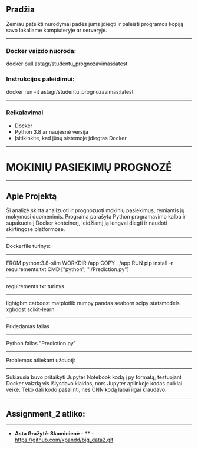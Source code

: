 ## Pradžia

Žemiau pateikti nurodymai padės jums įdiegti ir paleisti programos kopiją savo lokaliame kompiuteryje ar serveryje.
******************************************************************************************************************
### Docker vaizdo nuoroda:
docker pull astagr/studentu_prognozavimas:latest

### Instrukcijos paleidimui:
docker run -it astagr/studentu_prognozavimas:latest
******************************************************************************************************************
### Reikalavimai
- Docker
- Python 3.8 ar naujesnė versija
- Įsitikinkite, kad jūsų sistemoje įdiegtas Docker

*****************************
# MOKINIŲ PASIEKIMŲ PROGNOZĖ
*****************************
## Apie Projektą
Ši analizė skirta analizuoti ir prognozuoti mokinių pasiekimus, remiantis jų mokymosi duomenimis. Programa parašyta Python programavimo kalba ir supakuota į Docker konteinerį, leidžiantį ją lengvai diegti ir naudoti skirtingose platformose.


********************
Dockerfile turinys:
********************
FROM python:3.8-slim
WORKDIR /app
COPY . /app
RUN pip install -r requirements.txt
CMD ["python", "./Prediction.py"]


*************************
requirements.txt turinys
*************************
lightgbm
catboost
matplotlib
numpy
pandas
seaborn
scipy
statsmodels
xgboost
scikit-learn


*****************
Pridedamas failas
******************
Python failas "Prediction.py"


****************************
Problemos atliekant užduotį:
****************************
Sukiausia buvo pritaikyti Jupyter Notebook kodą į py formatą, testuojant Docker vaizdą vis išlysdavo klaidos, nors Jupyter aplinkoje kodas puikiai veikė. 
Teko dali kodo pašalinti, nes CNN kodą labai ilgai kraudavo.

************************
##  Assignment_2 atliko:
************************
- **Asta Gražytė-Skominienė** - ** - https://github.com/xpandd/big_data2.git 




